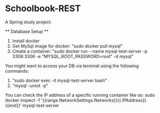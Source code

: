 # Schoolbook-REST
A Spring study project.


** Database Setup ** 

1) Install docker
2) Get MySql image for docker: "sudo docker pull mysql"
3) Create a container: "sudo docker run --name mysql-test-server -p 3306:3306 -e "MYSQL_ROOT_PASSWORD=root" -d mysql"

You might want to access your DB via terminal using the following commands:
1) "sudo docker exec -it mysql-test-server bash"
2) "mysql -uroot -p"

You can check the IP address of a specific running container like so:
sudo docker inspect -f '{{range.NetworkSettings.Networks}}{{.IPAddress}}{{end}}' mysql-test-server
